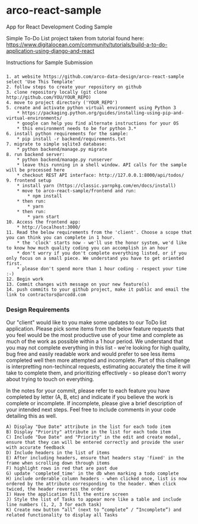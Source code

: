 # arco-react-sample
App for React Development Coding Sample

Simple To-Do List project taken from tutorial found here: https://www.digitalocean.com/community/tutorials/build-a-to-do-application-using-django-and-react

Instructions for Sample Submission

### 
    1. at website https://github.com/arco-data-design/arco-react-sample select 'Use This Template'
    2. follow steps to create your repository on github
    3. clone repository locally (git clone http://github.com/YOU/YOUR_REPO)
    4. move to project directory ('YOUR_REPO')
    5. create and activate python virtual environment using Python 3
        * https://packaging.python.org/guides/installing-using-pip-and-virtual-environments/
        * google can help you find alternate instructions for your OS
        * this environment needs to be for python 3.*
    6. install python requirements for the sample:
        * pip install -r backend/requirements.txt
    7. migrate to simple sqlite3 database:
        * python backend/manage.py migrate
    8. run backend server:
        * python backend/manage.py runserver
        * leave this running in a shell window. API calls for the sample will be processed here
        * checkout REST API interface: http://127.0.0.1:8000/api/todos/
    9. frontend setup
        * install yarn (https://classic.yarnpkg.com/en/docs/install)
        * move to arco-react-sample/frontend and run:
            * npm install
        * then run:
            * yarn
        * then run:
            * yarn start
    10. Access the frontend app:
        * http://localhost:3000/
    11. Read the below requirements from the 'client'. Choose a scope that you can think you can complete in 1 hour.
        * the 'clock' starts now - we'll use the honor system, we'd like to know how much quality coding you can accomplish in an hour
        * don't worry if you don't complete everything listed, or if you only focus on a small piece. We understand you have to get oriented first.
        * please don't spend more than 1 hour coding - respect your time :-)
    12. Begin work 
    13. Commit changes with message on your new feature(s)
    14. push commits to your github project, make it public and email the link to contractors@arcodd.com

### Design Requirements
Our "client" would like to you make some updates to our ToDo list application. Please pick some items from the below feature requests that you feel would be the most productive use of your time and complete as much of the work as possible within a 1 hour period. We understand that you may not complete everything in this list - we're looking for high quality, bug free and easily readable work and would prefer to see less items completed well then more attempted and incomplete. Part of this challenge is interpretting non-techincal requests, estimating accurately the time it will take to complete them, and prioritizing effectively - so please don't worry about trying to touch on everything.

In the notes for your commit, please refer to each feature you have completed by letter (A, B, etc) and indicate if you believe the work is complete or incomplete. If incomplete, please give a brief description of your intended next steps. Feel free to include comments in your code detailing this as well.

    A) Display "Due Date" attribute in the list for each todo item
    B) Display "Priority" attribute in the list for each todo item
    C) Include "Due Date" and "Priority" in the edit and create modal, ensure that they can will be entered correctly and provide the user with accurate feedback
    D) Include headers in the list of items
    E) After including headers, ensure that headers stay 'fixed' in the frame when scrolling down through items
    F) highlight rows in red that are past due
    G) update 'completed_time' in the db when marking a todo complete
    H) include orderable column headers - when clicked once, list is now ordered by the attribute corresponding to the header. When click twiced, the header reverses the order
    I) Have the application fill the entire screen
    J) Style the list of Tasks to appear more like a table and include line numbers (1, 2, 3 for each task)
    K) Create new button “all” (next to “complete” / “Incomplete”) and related functionality to display all Tasks
